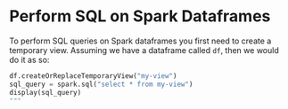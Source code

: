 # Perform SQL on Spark Dataframes

To perform SQL queries on Spark dataframes you first need to create a temporary view. Assuming we have a dataframe called `df`, then we would do it as so:

```python
df.createOrReplaceTemporaryView("my-view")
sql_query = spark.sql("select * from my-view")
display(sql_query)
"""
